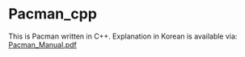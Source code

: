 # Pacman_cpp
This is Pacman written in C++.
Explanation in Korean is available via:
[Pacman_Manual.pdf](https://github.com/user-attachments/files/20186591/Pacman_Manual.pdf)
